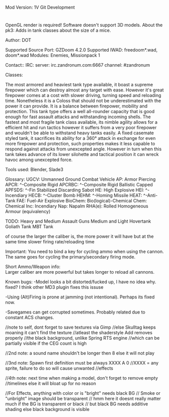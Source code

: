 Mod Version: 1V Git Development
#

OpenGL render is required!
Software doesn't support 3D models.
About the pk3:
Adds in tank classes about the size of a mice.

Author:
DOT

Supported Source Port: GZDoom 4.2.0
Supported IWAD: freedoom*.wad, doom*.wad
Modules: Enemies, Missionpack 1

Contact::
IRC:
server: irc.zandronum.com:6667
channel: #zandronum

Classes:

<Heavy Tank>
The most armored and heaviest tank type available, it boast a supreme firepower
which can destroy almost any target with ease. However it's great firepower comes
at a cost with slower driving, turning speed and reloading time. Nonetheless
it is a Coloss that should not be underestimated with the power it can provide.

<Medium Tank>
It is a balance between firepower, mobility and protection. This tank type
offers a well all-rounder capacity that is good enough for fast assault attacks
and withstanding incoming shells.

<Light Tank>
The fastest and most fragile tank class available, its nimble agility allows 
for a efficient hit and run tactics however it suffers from a very poor firepower
and wouldn't be able to withstand heavy tanks easily. 

<Medium Assault Gun>
A fixed casemate styled tank, it sacrifices its ability for a 360° attack in 
exchange for even more firepower and protection, such properties makes it less 
capable to respond against attacks from unexcepted angle. However in turn when
this tank takes advance of its lower silohette and tactical position it can wreck
havoc among unexcepted force.

<Heavy Assault Gun>

Tools used:
Blender, Slade3

Glossary: 
UGCV:    Unmanned Ground Combat Vehicle
AP:      Armor Piercing
APCR:    ^-Composite Rigid
APCRBC:  ^-Composite Rigid Ballistic Capped
APFSDS:  ^-Fin Stabilized Discarding Sabot
HE:      High Explosive
HEI:     ^-Incendiary
HECB:    ^-Cluster Bomb 
HEHM:    ^-Homing Missile
HEAT:    ^-Anti-Tank
FAE:     Fuel-Air Explosive
BioChem: Bio(logical)-Chemical
Chem:    Chemical
Inc:     Incendiary
Nap:     Napalm
RHA(e):  Rolled Homogeneous Armour (equivalency)	


TODO:
Heavy and Medium Assault Guns
Medium and Light Hovertank
Goliath Tank
MBT Tank

	
of course the larger the caliber is, the more power it will have
but at the same time slower firing rate/reloading time

Important: You need to bind a key for cycling ammo when 
using the cannon. The same  goes for cycling the primary/secondary 
firing mode.

Short Ammo/Weapon info:  
Larger caliber are more powerful but takes longer to reload
all cannons.




Known bugs:
-Model looks a bit distorted/fucked up, I have no idea why.
fixed? I think other MD3 plugin fixes this issuse

-Using (Alt)Firing is prone at jamming (not intentional). Perhaps its fixed now.

-Savegames can get corrupted sometimes. Probably related due to constant ACS 
changes.
 

//note to self, dont forget to save textures via Gimp
//else Skulltag keeps moaning it can't find the texture
//atleast the shaderstyle Add removes properly
//the black background, unlike Spring RTS engine
//which can be partially visible if the CEG count is high

//2nd note: a sound name shouldn't be longer then 8 else it will not play


//3nd note: Spawn first definition must be always XXXX A 0
//XXXX = any sprite, failure to do so will cause unwanted
//effects 

//4th note: next time when making a model, don't forget to remove empty 
//timelines else it will bloat up for no reason

//For Effects, anything with color or is "bright" needs black BG
// Smoke or "unbright" image should be transparent 
// hmm here it doesnt really matter much if the BG is transparent or black
// but black BG needs additive shading else black background is visible

